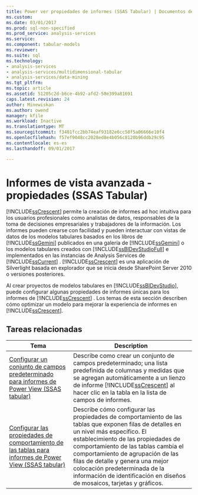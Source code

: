 ```yaml
---
title: Power ver propiedades de informes (SSAS Tabular) | Documentos de Microsoft
ms.custom: 
ms.date: 03/01/2017
ms.prod: sql-non-specified
ms.prod_service: analysis-services
ms.service: 
ms.component: tabular-models
ms.reviewer: 
ms.suite: sql
ms.technology:
- analysis-services
- analysis-services/multidimensional-tabular
- analysis-services/data-mining
ms.tgt_pltfrm: 
ms.topic: article
ms.assetid: 51205c2d-b6ce-4b92-afd2-58e399a81691
caps.latest.revision: 24
author: Minewiskan
ms.author: owend
manager: kfile
ms.workload: Inactive
ms.translationtype: MT
ms.sourcegitcommit: f3481fcc2bb74eaf93182e6cc58f5a06666e10f4
ms.openlocfilehash: f57ef9048cc2028ed8e4b056c8120b96ddb29c95
ms.contentlocale: es-es
ms.lasthandoff: 09/01/2017

---
```

# <a name="power-view---reporting-properties-ssas-tabular"></a>Informes de vista avanzada - propiedades (SSAS Tabular)
  [!INCLUDE[ssCrescent](../../includes/sscrescent-md.md)] permite la creación de informes ad hoc intuitiva para los usuarios profesionales como analistas de datos, responsables de la toma de decisiones empresariales y trabajadores de la información. Los informes pueden crearse con facilidad y pueden interactuar con vistas de datos de los modelos tabulares basados en los libros de [!INCLUDE[ssGemini](../../includes/ssgemini-md.md)] publicados en una galería de [!INCLUDE[ssGemini](../../includes/ssgemini-md.md)] o los modelos tabulares creados con [!INCLUDE[ssBIDevStudioFull](../../includes/ssbidevstudiofull-md.md)] e implementados en las instancias de Analysis Services de [!INCLUDE[ssCurrent](../../includes/sscurrent-md.md)] . [!INCLUDE[ssCrescent](../../includes/sscrescent-md.md)] es una aplicación de Silverlight basada en explorador que se inicia desde SharePoint Server 2010 o versiones posteriores.  
  
 Al crear proyectos de modelos tabulares en [!INCLUDE[ssBIDevStudio](../../includes/ssbidevstudio-md.md)], puede configurar algunas propiedades de informes únicas para los informes de [!INCLUDE[ssCrescent](../../includes/sscrescent-md.md)] . Los temas de esta sección describen cómo optimizar un modelo para mejorar la experiencia de informes en [!INCLUDE[ssCrescent](../../includes/sscrescent-md.md)].  
  
## <a name="related-tasks"></a>Tareas relacionadas  
  
|Tema|Description|  
|-----------|-----------------|  
|[Configurar un conjunto de campos predeterminado para informes de Power View &#40;SSAS tabular&#41;](../../analysis-services/tabular-models/power-view-configure-default-field-set-for-reports.md)|Describe como crear un conjunto de campos predeterminado; una lista predefinida de columnas y medidas que se agregan automáticamente a un lienzo de informe [!INCLUDE[ssCrescent](../../includes/sscrescent-md.md)] al hacer clic en la tabla en la lista de campos de informes.|  
|[Configurar las propiedades de comportamiento de las tablas para informes de Power View &#40;SSAS tabular&#41;](../../analysis-services/tabular-models/power-view-configure-table-behavior-properties-for-reports.md)|Describe cómo configurar las propiedades de comportamiento de las tablas que exponen filas de detalles en un nivel más específico. El establecimiento de las propiedades de comportamiento de las tablas cambia el comportamiento de agrupación de las filas de detalle y genera una mejor colocación predeterminada de la información de identificación en diseños de mosaicos, tarjetas y gráficos.|  
  
  

